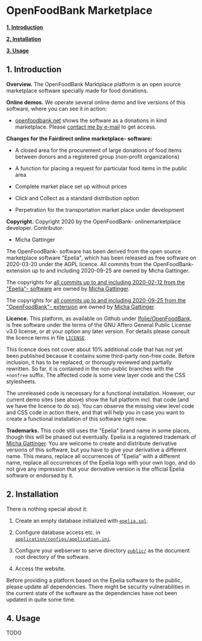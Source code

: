 # OpenFoodBank Marketplace

**[1. Introduction](#1-introduction)**

**[2. Installation](#3-installation)**

**[3. Usage](#4-usage)**

## 1. Introduction

**Overview.** The OpenFoodBank Marktplace platform is an open source marketplace software specially made for food donations. 

**Online demos.** We operate several online demo and live versions of this software, where you can see it in action:

* [openfoodbank.net](http://openfoodbank.net) shows the software as a donations in kind marketplace. Please [contact me by e-mail](mailto:mail@michagattinger.de) to get access.

**Changes for the Fairdirect online marketplace- software:**

- A closed area for the procurement of large donations of food items between donors and a registered group (non-profit organizations)

- A function for placing a request for particular food items in the public area

- Complete market place set up without prices

- Click and Collect as a standard distribution option

- Perpetration for the transportation market place under development


**Copyright.** Copyright 2020 by the OpenFoodBank- onlinemarketplace developer. Contributor:

* Micha Gattinger

The OpenFoodBank- software has been derived from the open source marketplace software "Epelia", which has been released as free software on 2020-03-20 under the AGPL licence. All commits from the OpenFoodBank- extension up to and including 2020-09-25 are owned by Micha Gattinger. 

The copyrights for [all commits up to and including 2020-02-12 from the "Epelia"- software](https://github.com/Fairdirect/epelia/tree/2af9da356b60f90b79e5900dc883c1184ed32b75) are owned by [Micha Gattinger](mailto:mail@michagattinger.de). 

The copyrights for [all commits up to and including 2020-09-25 from the "OpenFoodBank"- extension](https://github.com/ifolje/openfoodbank/) are owned by [Micha Gattinger](mailto:mail@michagattinger.de). 

**Licence.** This platform, as available on Github under [Ifolje/OpenFoodBank](https://github.com/Ifolje/OpenFoodBank), is free software under the terms of the GNU Affero General Public License v3.0 license, or at your option any later version. For details please consult the licence terms in file [`LICENSE`](https://github.com/fairdirect/food-marketplace/blob/master/LICENSE).

This licence does not cover about 10% additional code that has not yet been published because it contains some third-party non-free code. Before inclusion, it has to be replaced, or thorougly reviewed and partially rewritten. So far, it is contained in the non-public branches with the `+nonfree` suffix. The affected code is some view layer code and the CSS stylesheets.

The unreleased code is necessary for a functional installation. However, our current demo sites (see above) show the full platform incl. that code (and we have the licence to do so). You can observe the missing view level code and CSS code in action there, and that will help you in case you want to create a functional installation of this software right now.

**Trademarks.** This code still uses the "Epelia" brand name in some places, though this will be phased out eventually. Epelia is a registered trademark of [Micha Gattinger](mailto:mail@michagattinger.de). You are welcome to create and distribute derivative versions of this software, but you have to give your derivative a different name. This means, replace all occurrences of "Epelia" with a different name, replace all occurrences of the Epelia logo with your own logo, and do not give any impression that your derivative version is the official Epelia software or endorsed by it.



## 2. Installation

There is nothing special about it:

1. Create an empty database initialized with [`epelia.sql`](https://github.com/fairdirect/food-marketplace/blob/master/docs/epelia.sql).

2. Configure database access etc. in [`application/configs/application.ini`](https://github.com/fairdirect/food-marketplace/blob/master/application/configs/application.ini).

3. Configure your webserver to serve directory [`public/`](https://github.com/fairdirect/food-marketplace/tree/master/public) as the document root directory of the software.

4. Access the website.

Before providing a platform based on the Epelia software to the public, please update all dependencies. There might be security vulnerabilities in the current state of the software as the dependencies have not been updated in quite some time.


## 4. Usage

TODO
